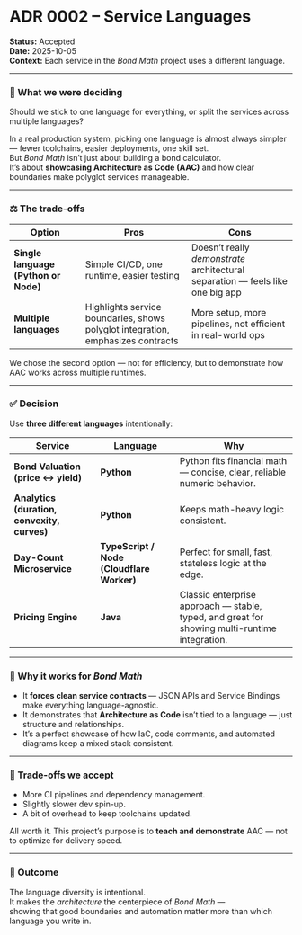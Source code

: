 # ADR 0002 – Service Languages

**Status:** Accepted  
**Date:** 2025-10-05  
**Context:** Each service in the _Bond Math_ project uses a different language.

---

### 🧩 What we were deciding

Should we stick to one language for everything, or split the services across
multiple languages?

In a real production system, picking one language is almost always simpler —
fewer toolchains, easier deployments, one skill set.  
But _Bond Math_ isn’t just about building a bond calculator.  
It’s about **showcasing Architecture as Code (AAC)** and how clear boundaries
make polyglot services manageable.

---

### ⚖️ The trade-offs

| Option                               | Pros                                                                            | Cons                                                                           |
| ------------------------------------ | ------------------------------------------------------------------------------- | ------------------------------------------------------------------------------ |
| **Single language (Python or Node)** | Simple CI/CD, one runtime, easier testing                                       | Doesn’t really _demonstrate_ architectural separation — feels like one big app |
| **Multiple languages**               | Highlights service boundaries, shows polyglot integration, emphasizes contracts | More setup, more pipelines, not efficient in real-world ops                    |

We chose the second option — not for efficiency, but to demonstrate how AAC
works across multiple runtimes.

---

### ✅ Decision

Use **three different languages** intentionally:

| Service                                     | Language                                  | Why                                                                                           |
| ------------------------------------------- | ----------------------------------------- | --------------------------------------------------------------------------------------------- |
| **Bond Valuation (price ↔ yield)**         | **Python**                                | Python fits financial math — concise, clear, reliable numeric behavior.                       |
| **Analytics (duration, convexity, curves)** | **Python**                                | Keeps math-heavy logic consistent.                                                            |
| **Day-Count Microservice**                  | **TypeScript / Node (Cloudflare Worker)** | Perfect for small, fast, stateless logic at the edge.                                         |
| **Pricing Engine**                          | **Java**                                  | Classic enterprise approach — stable, typed, and great for showing multi-runtime integration. |

---

### 💬 Why it works for _Bond Math_

- It **forces clean service contracts** — JSON APIs and Service Bindings make
  everything language-agnostic.
- It demonstrates that **Architecture as Code** isn’t tied to a language — just
  structure and relationships.
- It’s a perfect showcase of how IaC, code comments, and automated diagrams keep
  a mixed stack consistent.

---

### 🚧 Trade-offs we accept

- More CI pipelines and dependency management.
- Slightly slower dev spin-up.
- A bit of overhead to keep toolchains updated.

All worth it. This project’s purpose is to **teach and demonstrate** AAC — not
to optimize for delivery speed.

---

### 📎 Outcome

The language diversity is intentional.  
It makes the _architecture_ the centerpiece of _Bond Math_ —  
showing that good boundaries and automation matter more than which language you
write in.
